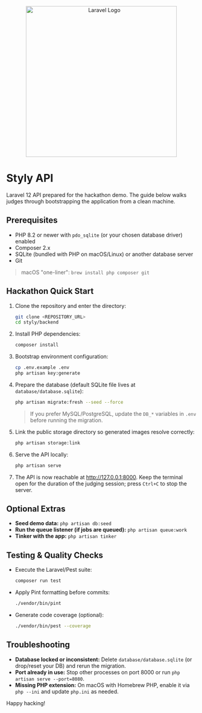 <p align="center">
<a href="https://laravel.com" target="_blank"><img src="https://raw.githubusercontent.com/laravel/art/master/logo-lockup/5%20SVG/2%20CMYK/1%20Full%20Color/laravel-logolockup-cmyk-red.svg" width="400" alt="Laravel Logo"></a>
</p>

# Styly API

Laravel 12 API prepared for the hackathon demo. The guide below walks judges through bootstrapping the application from a clean machine.

## Prerequisites

- PHP 8.2 or newer with `pdo_sqlite` (or your chosen database driver) enabled
- Composer 2.x
- SQLite (bundled with PHP on macOS/Linux) or another database server
- Git

> macOS "one-liner": `brew install php composer git`

## Hackathon Quick Start

1. Clone the repository and enter the directory:
   ```bash
   git clone <REPOSITORY_URL>
   cd styly/backend
   ```
2. Install PHP dependencies:
   ```bash
   composer install
   ```
3. Bootstrap environment configuration:
   ```bash
   cp .env.example .env
   php artisan key:generate
   ```
4. Prepare the database (default SQLite file lives at `database/database.sqlite`):
   ```bash
   php artisan migrate:fresh --seed --force
   ```
   > If you prefer MySQL/PostgreSQL, update the `DB_*` variables in `.env` before running the migration.
5. Link the public storage directory so generated images resolve correctly:
   ```bash
   php artisan storage:link
   ```
6. Serve the API locally:
   ```bash
   php artisan serve
   ```
7. The API is now reachable at http://127.0.0.1:8000. Keep the terminal open for the duration of the judging session; press `Ctrl+C` to stop the server.

## Optional Extras

- **Seed demo data:** `php artisan db:seed`
- **Run the queue listener (if jobs are queued):** `php artisan queue:work`
- **Tinker with the app:** `php artisan tinker`

## Testing & Quality Checks

- Execute the Laravel/Pest suite:
  ```bash
  composer run test
  ```
- Apply Pint formatting before commits:
  ```bash
  ./vendor/bin/pint
  ```
- Generate code coverage (optional):
  ```bash
  ./vendor/bin/pest --coverage
  ```

## Troubleshooting

- **Database locked or inconsistent:** Delete `database/database.sqlite` (or drop/reset your DB) and rerun the migration.
- **Port already in use:** Stop other processes on port 8000 or run `php artisan serve --port=8080`.
- **Missing PHP extension:** On macOS with Homebrew PHP, enable it via `php --ini` and update `php.ini` as needed.

Happy hacking!
